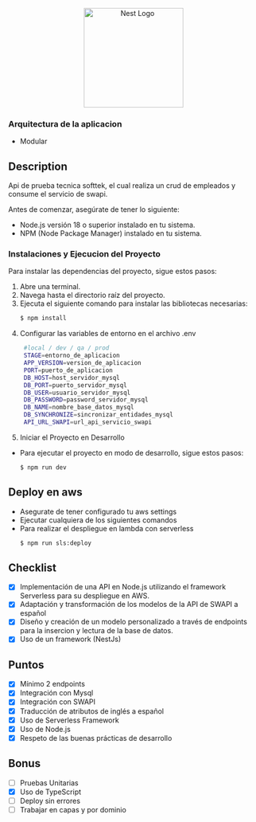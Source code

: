 <p align="center">
  <a href="http://nestjs.com/" target="blank"><img src="https://nestjs.com/img/logo-small.svg" width="200" alt="Nest Logo" /></a>
</p>

[circleci-image]: https://img.shields.io/circleci/build/github/nestjs/nest/master?token=abc123def456
[circleci-url]: https://circleci.com/gh/nestjs/nest


### Arquitectura de la aplicacion
  - Modular

## Description

Api de prueba tecnica softtek, el cual realiza un crud de empleados y consume el servicio de swapi.

Antes de comenzar, asegúrate de tener lo siguiente:
- Node.js versión 18 o superior instalado en tu sistema.
- NPM (Node Package Manager) instalado en tu sistema.

### Instalaciones y Ejecucion del Proyecto
Para instalar las dependencias del proyecto, sigue estos pasos:
1. Abre una terminal.
2. Navega hasta el directorio raíz del proyecto.
3. Ejecuta el siguiente comando para instalar las bibliotecas necesarias:
    ```bash
    $ npm install
    ```
4. Configurar las variables de entorno en el archivo .env
   ```bash
    #local / dev / qa / prod
    STAGE=entorno_de_aplicacion
    APP_VERSION=version_de_aplicacion
    PORT=puerto_de_aplicacion
    DB_HOST=host_servidor_mysql
    DB_PORT=puerto_servidor_mysql
    DB_USER=usuario_servidor_mysql
    DB_PASSWORD=password_servidor_mysql
    DB_NAME=nombre_base_datos_mysql
    DB_SYNCHRONIZE=sincronizar_entidades_mysql
    API_URL_SWAPI=url_api_servicio_swapi
   ```
5. Iniciar el Proyecto en Desarrollo
 - Para ejecutar el proyecto en modo de desarrollo, sigue estos pasos:
    ```bash
    $ npm run dev
    ```
    
## Deploy en aws
 - Asegurate de tener configurado tu aws settings
 - Ejecutar cualquiera de los siguientes comandos
 - Para realizar el despliegue en lambda con serverless
    ```bash
    $ npm run sls:deploy
    ```

## Checklist 
- [x] Implementación de una API en Node.js utilizando el framework Serverless para su despliegue en AWS.
- [x] Adaptación y transformación de los modelos de la API de SWAPI a español
- [x] Diseño y creación de un modelo personalizado a través de endpoints para la insercion y lectura de la base de datos.
- [x] Uso de un framework (NestJs)

## Puntos
- [x] Mínimo 2 endpoints
- [x] Integración con Mysql
- [x] Integración con SWAPI
- [x] Traducción de atributos de inglés a español
- [x] Uso de Serverless Framework
- [x] Uso de Node.js
- [x] Respeto de las buenas prácticas de desarrollo

## Bonus
- [ ] Pruebas Unitarias
- [x] Uso de TypeScript
- [ ] Deploy sin errores
- [ ] Trabajar en capas y por dominio
